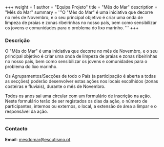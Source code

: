 +++
weight = 1
author = "Equipa Projeto"
title = "Mês do Mar"
description = "Mês do Mar"
summary = '''O "Mês do Mar" é uma iniciativa que decorre no mês de Novembro, e o seu principal objetivo é criar uma onda de limpeza de praias e zonas ribeirinhas no nosso país, bem como sensibilizar os jovens e comunidades para o problema do lixo marinho.
'''
+++

### Descrição

O "Mês do Mar" é uma iniciativa que decorre no mês de Novembro, e o seu principal objetivo é criar uma onda de limpeza de praias e zonas ribeirinhas no nosso país, bem como sensibilizar os jovens e comunidades para o problema do lixo marinho.

Os Agrupamentos/Secções de todo o País (a participação é aberta a todas as secções) poderão desenvolver estas ações nos locais escolhidos (zonas costeiras e fluviais), durante o mês de Novembro.

Todos os anos sai uma circular com um formulário de inscrição na ação. Neste formulário terão de ser registados os dias da ação, o número de participantes, internos ou externos, o local, a extensão de área a limpar e o responsável da ação.

---

### Contacto

**Email**: mesdomar@escutismo.pt
